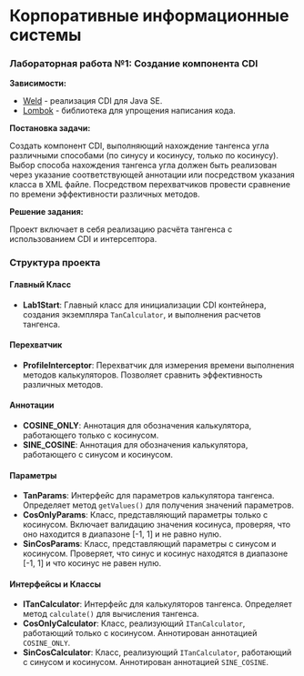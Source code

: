 # Корпоративные информационные системы

### Лабораторная работа №1: Создание компонента CDI

**Зависимости:**

- [Weld](https://weld.cdi.spec/) - реализация CDI для Java SE.
- [Lombok](https://projectlombok.org/) - библиотека для упрощения написания кода.


**Постановка задачи:**

Создать компонент CDI, выполняющий нахождение тангенса угла различными способами (по синусу и косинусу, только по косинусу). Выбор способа нахождения тангенса угла должен быть реализован через указание соответствующей аннотации или посредством указания класса в XML файле. Посредством перехватчиков провести сравнение по времени эффективности различных методов.

**Решение задания:**

Проект включает в себя реализацию расчёта тангенса с использованием CDI и интерсептора.

### Структура проекта

#### Главный Класс

- **Lab1Start**: Главный класс для инициализации CDI контейнера, создания экземпляра `TanCalculator`, и выполнения расчетов тангенса.

#### Перехватчик

- **ProfileInterceptor**: Перехватчик для измерения времени выполнения методов калькуляторов. Позволяет сравнить эффективность различных методов.

#### Аннотации

- **COSINE_ONLY**: Аннотация для обозначения калькулятора, работающего только с косинусом.
- **SINE_COSINE**: Аннотация для обозначения калькулятора, работающего с синусом и косинусом.

#### Параметры

- **TanParams**: Интерфейс для параметров калькулятора тангенса. Определяет метод `getValues()` для получения значений параметров.
- **CosOnlyParams**: Класс, представляющий параметры только с косинусом. Включает валидацию значения косинуса, проверяя, что оно находится в диапазоне [-1, 1] и не равно нулю.
- **SinCosParams**: Класс, представляющий параметры с синусом и косинусом. Проверяет, что синус и косинус находятся в диапазоне [-1, 1] и что косинус не равен нулю.

#### Интерфейсы и Классы

- **ITanCalculator**: Интерфейс для калькуляторов тангенса. Определяет метод `calculate()` для вычисления тангенса.
- **CosOnlyCalculator**: Класс, реализующий `ITanCalculator`, работающий только с косинусом. Аннотирован аннотацией `COSINE_ONLY`.
- **SinCosCalculator**: Класс, реализующий `ITanCalculator`, работающий с синусом и косинусом. Аннотирован аннотацией `SINE_COSINE`.

